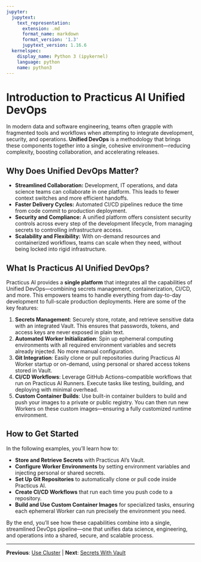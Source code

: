 ```yaml
---
jupyter:
  jupytext:
    text_representation:
      extension: .md
      format_name: markdown
      format_version: '1.3'
      jupytext_version: 1.16.6
  kernelspec:
    display_name: Python 3 (ipykernel)
    language: python
    name: python3
---
```


# Introduction to Practicus AI Unified DevOps

In modern data and software engineering, teams often grapple with fragmented tools and workflows when attempting to integrate development, security, and operations. **Unified DevOps** is a methodology that brings these components together into a single, cohesive environment—reducing complexity, boosting collaboration, and accelerating releases. 

## Why Does Unified DevOps Matter?

- **Streamlined Collaboration:** Development, IT operations, and data science teams can collaborate in one platform. This leads to fewer context switches and more efficient handoffs.
- **Faster Delivery Cycles:** Automated CI/CD pipelines reduce the time from code commit to production deployment.
- **Security and Compliance:** A unified platform offers consistent security controls across every step of the development lifecycle, from managing secrets to controlling infrastructure access.
- **Scalability and Flexibility:** With on-demand resources and containerized workflows, teams can scale when they need, without being locked into rigid infrastructure.

## What Is Practicus AI Unified DevOps?
Practicus AI provides a **single platform** that integrates all the capabilities of Unified DevOps—combining secrets management, containerization, CI/CD, and more. This empowers teams to handle everything from day-to-day development to full-scale production deployments. Here are some of the key features:

1. **Secrets Management**: Securely store, rotate, and retrieve sensitive data with an integrated Vault. This ensures that passwords, tokens, and access keys are never exposed in plain text.
2. **Automated Worker Initialization**: Spin up ephemeral computing environments with all required environment variables and secrets already injected. No more manual configuration.
3. **Git Integration**: Easily clone or pull repositories during Practicus AI Worker startup or on-demand, using personal or shared access tokens stored in Vault.
4. **CI/CD Workflows**: Leverage GitHub Actions–compatible workflows that run on Practicus AI Runners. Execute tasks like testing, building, and deploying with minimal overhead.
5. **Custom Container Builds**: Use built-in container builders to build and push your images to a private or public registry. You can then run new Workers on these custom images—ensuring a fully customized runtime environment.

## How to Get Started
In the following examples, you’ll learn how to:

- **Store and Retrieve Secrets** with Practicus AI’s Vault.
- **Configure Worker Environments** by setting environment variables and injecting personal or shared secrets.
- **Set Up Git Repositories** to automatically clone or pull code inside Practicus AI.
- **Create CI/CD Workflows** that run each time you push code to a repository.
- **Build and Use Custom Container Images** for specialized tasks, ensuring each ephemeral Worker can run precisely the environment you need.

By the end, you’ll see how these capabilities combine into a single, streamlined DevOps pipeline—one that unifies data science, engineering, and operations into a shared, secure, and scalable process.


---

**Previous**: [Use Cluster](../distributed-computing/ray/vllm/use-cluster.md) | **Next**: [Secrets With Vault](secrets-with-vault.md)
